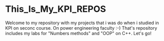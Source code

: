 # This_Is_My_KPI_REPOS
Welcome to my repository with my projects that i was do when i studied in KPI on seconc course. On power engineering faculty :-) That's repository includes my labs for "Numbers methods" and "OOP" on C++. Let's go!
